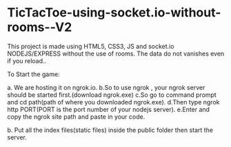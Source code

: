 # TicTacToe-using-socket.io-without-rooms--V2
This project is made using HTML5, CSS3, JS and socket.io NODEJS/EXPRESS without the use of rooms. The data do not vanishes even if  you reload..

To Start the game:

a. We are hosting it on ngrok.io. b.So to use ngrok , your ngrok server should be started first.(download ngrok.exe) c.So go to command prompt and cd path(path of where you downloaded ngrok.exe). d.Then type ngrok http PORT(PORT is the port number of your nodejs server). e.Enter and copy the ngrok site path and paste in your code.

b. Put all the index files(static files) inside the public folder then start the server. 

